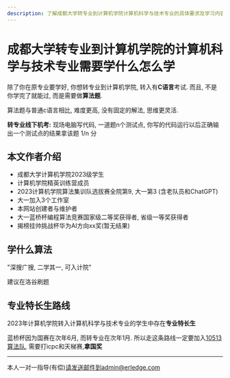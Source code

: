 ```yaml
---
description: 了解成都大学转专业到计算机学院计算机科学与技术专业的具体要求及学习内容，包括C语言考试、算法题准备等详细信息。本文由成都大学计算机学院2023级学生撰写，涵盖算法学习建议、专业特长生路线及获奖经验，助您顺利转入计算机专业。
---
```


# 成都大学转专业到计算机学院的计算机科学与技术专业需要学什么怎么学

除了你在原专业要学好, 你想转专业到计算机学院, 转入有**C语言**考试. 而且, 不是你学完了就能过, 而是需要做**算法题**.

算法题与普通c语言相比, 难度更高, 没有固定的解法, 思维更灵活.

**转专业线下机考:** 现场电脑写代码, 一道题n个测试点, 你写的代码运行以后正确输出一个测试点的结果拿该题 1/n 分

## 本文作者介绍

- 成都大学计算机学院2023级学生
- 计算机学院精英训练营成员
- 2023计算机学院算法集训队选拔赛全院第9, 大一第3 (含老队员和ChatGPT)
- 大一加入3个工作室
- 本网站创建者与维护者
- 大一蓝桥杯编程算法竞赛国家级二等奖获得者, 省级一等奖获得者
- 揭榜挂帅挑战杯华为AI方向xx奖(暂无结果)

## 学什么算法

"深搜广搜, 二学其一, 可入计院"

建议在洛谷刷题

## 专业特长生路线

2023年计算机学院转入计算机科学与技术专业的学生中存在**专业特长生**

蓝桥杯因为国赛在次年6月, 而转专业在次年1月. 所以走这条路线一定要加入[10513算法队](../学院内部信息/计算机学院.md),
需要打icpc和天梯赛,**拿国奖**

---

本人一对一指导(有偿)请发送邮件到admin@erledge.com

